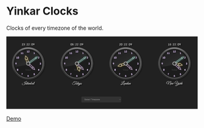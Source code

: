 # Yinkar Clocks

Clocks of every timezone of the world.

![Screenshot](screenshot.gif)

[Demo](https://yinkar.github.io/yinkar-clocks/)